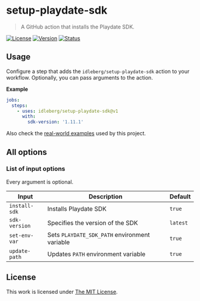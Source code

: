 # setup-playdate-sdk

> A GitHub action that installs the Playdate SDK.

[![License](https://img.shields.io/github/license/idleberg/setup-playdate-sdk?style=for-the-badge)](LICENSE)
[![Version](https://img.shields.io/github/v/tag/idleberg/setup-playdate-sdk?style=for-the-badge)](https://github.com/idleberg/setup-playdate-sdk/releases)
[![Status](https://img.shields.io/github/workflow/status/idleberg/setup-playdate-sdk/Tests?style=for-the-badge&label=tests)](https://github.com/idleberg/setup-playdate-sdk/actions)

## Usage

Configure a step that adds the `idleberg/setup-playdate-sdk` action to your workflow. Optionally, you can pass arguments to the action.

**Example**

```yaml
jobs:
  steps:
    - uses: idleberg/setup-playdate-sdk@v1
      with: 
        sdk-version: '1.11.1'
```

Also check the [real-world examples](https://github.com/idleberg/setup-playdate-sdk/tree/main/.github/workflows) used by this project.

## All options

### List of input options

Every argument is optional.

| Input         | Description                                   | Default  |
| ------------- | ----------------------------------------------| -------- |
| `install-sdk` | Installs Playdate SDK                         | `true`   |
| `sdk-version` | Specifies the version of the SDK              | `latest` |
| `set-env-var` | Sets `PLAYDATE_SDK_PATH` environment variable | `true`   |
| `update-path` | Updates `PATH` environment variable           | `true`   |

## License

This work is licensed under [The MIT License](LICENSE).
